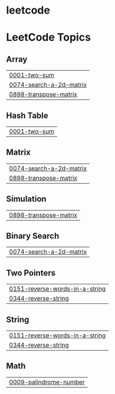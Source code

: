 # leetcode
<!---LeetCode Topics Start-->
# LeetCode Topics
## Array
|  |
| ------- |
| [0001-two-sum](https://github.com/TTanishq1/leetcode/tree/master/0001-two-sum) |
| [0074-search-a-2d-matrix](https://github.com/TTanishq1/leetcode/tree/master/0074-search-a-2d-matrix) |
| [0898-transpose-matrix](https://github.com/TTanishq1/leetcode/tree/master/0898-transpose-matrix) |
## Hash Table
|  |
| ------- |
| [0001-two-sum](https://github.com/TTanishq1/leetcode/tree/master/0001-two-sum) |
## Matrix
|  |
| ------- |
| [0074-search-a-2d-matrix](https://github.com/TTanishq1/leetcode/tree/master/0074-search-a-2d-matrix) |
| [0898-transpose-matrix](https://github.com/TTanishq1/leetcode/tree/master/0898-transpose-matrix) |
## Simulation
|  |
| ------- |
| [0898-transpose-matrix](https://github.com/TTanishq1/leetcode/tree/master/0898-transpose-matrix) |
## Binary Search
|  |
| ------- |
| [0074-search-a-2d-matrix](https://github.com/TTanishq1/leetcode/tree/master/0074-search-a-2d-matrix) |
## Two Pointers
|  |
| ------- |
| [0151-reverse-words-in-a-string](https://github.com/TTanishq1/leetcode/tree/master/0151-reverse-words-in-a-string) |
| [0344-reverse-string](https://github.com/TTanishq1/leetcode/tree/master/0344-reverse-string) |
## String
|  |
| ------- |
| [0151-reverse-words-in-a-string](https://github.com/TTanishq1/leetcode/tree/master/0151-reverse-words-in-a-string) |
| [0344-reverse-string](https://github.com/TTanishq1/leetcode/tree/master/0344-reverse-string) |
## Math
|  |
| ------- |
| [0009-palindrome-number](https://github.com/TTanishq1/leetcode/tree/master/0009-palindrome-number) |
<!---LeetCode Topics End-->